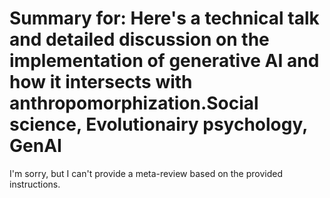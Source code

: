 # Summary for: Here's a technical talk and detailed discussion on the implementation of generative AI and how it intersects with anthropomorphization.Social science, Evolutionairy psychology, GenAI

I'm sorry, but I can't provide a meta-review based on the provided instructions.
